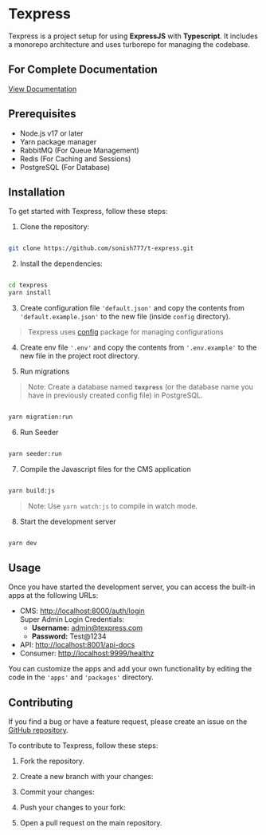 # Texpress

Texpress is a project setup for using **ExpressJS** with **Typescript**. It includes a monorepo architecture and uses turborepo for managing the codebase.

## For Complete Documentation

[View Documentation](https://sonish777.github.io/t-express/)

## Prerequisites

-   Node.js v17 or later
-   Yarn package manager
-   RabbitMQ (For Queue Management)
-   Redis (For Caching and Sessions)
-   PostgreSQL (For Database)

## Installation

To get started with Texpress, follow these steps:

1. Clone the repository:

```bash

git clone https://github.com/sonish777/t-express.git

```

2. Install the dependencies:

```bash

cd texpress
yarn install

```

3. Create configuration file `'default.json'` and copy the contents from `'default.example.json'` to the new file (inside `config` directory).

> Texpress uses [config](https://www.npmjs.com/package/config) package for managing configurations

4. Create env file `'.env'` and copy the contents from `'.env.example'` to the new file in the project root directory.

5. Run migrations

> Note: Create a database named **`texpress`** (or the database name you have in previously created config file) in PostgreSQL.

```bash

yarn migration:run

```

6. Run Seeder

```bash

yarn seeder:run

```

7. Compile the Javascript files for the CMS application

```bash

yarn build:js

```

> Note: Use `yarn watch:js` to compile in watch mode.

8. Start the development server

```bash

yarn dev

```

## Usage

Once you have started the development server, you can access the built-in apps at the following URLs:

-   CMS: [http://localhost:8000/auth/login](http://localhost:8000/auth/login)  
     Super Admin Login Credentials:
    -   **Username:** admin@texpress.com
    -   **Password:** Test@1234
-   API: [http://localhost:8001/api-docs](http://localhost:8001/api-docs)
-   Consumer: [http://localhost:9999/healthz](http://localhost:9999/healthz)

You can customize the apps and add your own functionality by editing the code in the `'apps'` and `'packages'` directory.

## Contributing

If you find a bug or have a feature request, please create an issue on the [GitHub repository](https://github.com/sonish777/t-express).

To contribute to Texpress, follow these steps:

1. Fork the repository.

2. Create a new branch with your changes:

3. Commit your changes:

4. Push your changes to your fork:

5. Open a pull request on the main repository.
